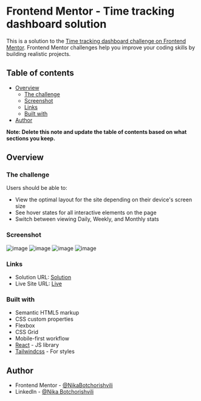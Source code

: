 # Frontend Mentor - Time tracking dashboard solution

This is a solution to the [Time tracking dashboard challenge on Frontend Mentor](https://www.frontendmentor.io/challenges/time-tracking-dashboard-UIQ7167Jw). Frontend Mentor challenges help you improve your coding skills by building realistic projects. 

## Table of contents

- [Overview](#overview)
  - [The challenge](#the-challenge)
  - [Screenshot](#screenshot)
  - [Links](#links)
  - [Built with](#built-with)
- [Author](#author)

**Note: Delete this note and update the table of contents based on what sections you keep.**

## Overview

### The challenge

Users should be able to:

- View the optimal layout for the site depending on their device's screen size
- See hover states for all interactive elements on the page
- Switch between viewing Daily, Weekly, and Monthly stats

### Screenshot

![image](https://github.com/NikaBotchorishvili/time-tracking/assets/58900787/29ceb67c-3769-4b17-bf6c-a783567c5dec)
![image](https://github.com/NikaBotchorishvili/time-tracking/assets/58900787/5447af59-a8ac-42fe-bfc2-b4882fd91bb6)
![image](https://github.com/NikaBotchorishvili/time-tracking/assets/58900787/ff6a4ef2-ca7e-4a54-a5f6-34ae2d91724f)
![image](https://github.com/NikaBotchorishvili/time-tracking/assets/58900787/7939fb74-8442-4e42-ad43-fc63faac8981)

### Links

- Solution URL: [Solution](https://www.frontendmentor.io/solutions/time-tracking-dashboard-built-with-reactjs-and-tailwindcss-Dzo6EKKsK7)
- Live Site URL: [Live](https://time-tracking-lake.vercel.app/)


### Built with

- Semantic HTML5 markup
- CSS custom properties
- Flexbox
- CSS Grid
- Mobile-first workflow
- [React](https://reactjs.org/) - JS library
- [Tailwindcss](https://tailwindcss.com/) - For styles

## Author

- Frontend Mentor - [@NikaBotchorishvili]([https://www.frontendmentor.io/profile/yourusername](https://www.frontendmentor.io/profile/NikaBotchorishvili))
- LinkedIn - [@Nika Botchorishvili](https://www.linkedin.com/in/nika-botchorishvili-a27b09234/)
